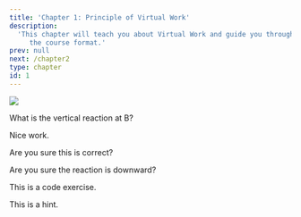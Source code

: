 ```yaml
---
title: 'Chapter 1: Principle of Virtual Work'
description:
  'This chapter will teach you about Virtual Work and guide you through
     the course format.'
prev: null
next: /chapter2
type: chapter
id: 1
---
```


<exercise id="1" title="Introduction" type="slides">

<slides source="chapter1_01_introduction">
</slides>

</exercise>

<exercise id="2" title="Member Force">

![](https://upload.wikimedia.org/wikipedia/commons/thumb/3/3c/Truss_Structure_Analysis%2C_Full_Figure2.jpg/638px-Truss_Structure_Analysis%2C_Full_Figure2.jpg) 

What is the vertical reaction at B?

<choice>
<opt text="+5kN" correct="true">

Nice work.

</opt>

<opt text="+10kN">

Are you sure this is correct?

</opt>

<opt text="-5kN (tension)">

Are you sure the reaction is downward?

</opt>
</choice>

</exercise>


<exercise id="3" title="Code Exercise">

This is a code exercise. 


<codeblock id="01_03">

This is a hint.

</codeblock>

</exercise>
